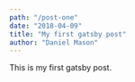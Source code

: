 ```yaml
---
path: "/post-one"
date: "2018-04-09"
title: "My first gatsby post"
author: "Daniel Mason"
---
```


This is my first gatsby post.
